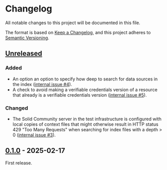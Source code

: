 # Changelog

All notable changes to this project will be documented in this file.

The format is based on [Keep a Changelog](https://keepachangelog.com/en/1.0.0/),
and this project adheres to [Semantic Versioning](https://semver.org/spec/v2.0.0.html).

## [Unreleased]

### Added

- An option an option to specify how deep to search for data sources in the index ([internal issue #4](https://gitlab.ilabt.imec.be/KNoWS/projects/onto-deside/helper/-/issues/4)).
- A check to avoid making a verifiable credentials version of a resource that already is a verifiable credentials version  ([internal issue #5](https://gitlab.ilabt.imec.be/KNoWS/projects/onto-deside/helper/-/issues/5)).

### Changed

- The Solid Community server in the test infrastructure is configured with local copies of context files that might otherwise
result in HTTP status 429 "Too Many Requests" when searching for index files with a depth > 0
([internal issue #3](https://gitlab.ilabt.imec.be/KNoWS/projects/onto-deside/helper/-/issues/3)).

## [0.1.0] - 2025-02-17

First release.

[Unreleased]: https://github.com/KNowledgeOnWebScale/solid-ocp-helper/compare/v0.1.0...HEAD
[0.1.0]: https://github.com/KNowledgeOnWebScale/solid-ocp-helper/releases/tag/v0.1.0
